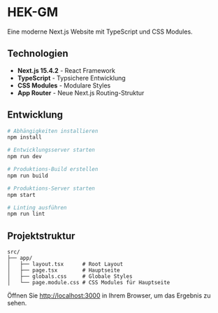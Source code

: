 # HEK-GM

Eine moderne Next.js Website mit TypeScript und CSS Modules.

## Technologien

- **Next.js 15.4.2** - React Framework
- **TypeScript** - Typsichere Entwicklung
- **CSS Modules** - Modulare Styles
- **App Router** - Neue Next.js Routing-Struktur

## Entwicklung

```bash
# Abhängigkeiten installieren
npm install

# Entwicklungsserver starten
npm run dev

# Produktions-Build erstellen
npm run build

# Produktions-Server starten
npm start

# Linting ausführen
npm run lint
```

## Projektstruktur

```
src/
├── app/
│   ├── layout.tsx      # Root Layout
│   ├── page.tsx        # Hauptseite
│   ├── globals.css     # Globale Styles
│   └── page.module.css # CSS Modules für Hauptseite
```

Öffnen Sie [http://localhost:3000](http://localhost:3000) in Ihrem Browser, um das Ergebnis zu sehen.
